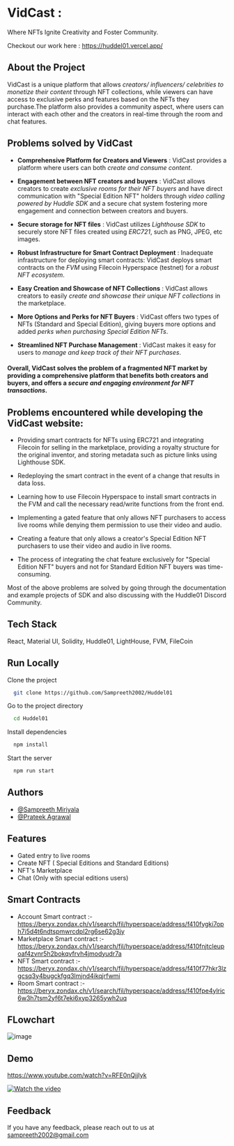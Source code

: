 
# VidCast : 
Where NFTs Ignite Creativity and Foster Community.

Checkout our work here : https://huddel01.vercel.app/


## About the Project
VidCast is a unique platform that allows *creators/ influencers/ celebrities to monetize their content* through NFT collections, while viewers can have access to exclusive perks and features based on the NFTs they purchase.The platform also provides a community aspect, where users can interact with each other and the creators in real-time through the room and chat features.
## Problems solved by VidCast
- **Comprehensive Platform for Creators and Viewers** : VidCast provides a platform where users can both *create and consume content*.

- **Engagement between NFT creators and buyers** : VidCast allows creators to create *exclusive rooms for their NFT buyers* and have direct communication with "Special Edition NFT" holders through *video calling powered by Huddle SDK* and a secure chat system fostering more engagement and connection between creators and buyers.

-  **Secure storage for NFT files** : VidCast utilizes *Lighthouse SDK* to securely store NFT files created using *ERC721*, such as PNG, JPEG, etc images.

-  **Robust Infrastructure for Smart Contract Deployment** : Inadequate infrastructure for deploying smart contracts: VidCast deploys smart contracts on the *FVM* using Filecoin Hyperspace (testnet) for a *robust NFT ecosystem*.

- **Easy Creation and Showcase of NFT Collections** : VidCast allows creators to easily *create and showcase their unique NFT collections* in the marketplace.

-  **More Options and Perks for NFT Buyers** : VidCast offers two types of NFTs (Standard and Special Edition), giving buyers more options and added *perks when purchasing Special Edition NFTs*.

- **Streamlined NFT Purchase Management** : VidCast makes it easy for users to *manage and keep track of their NFT purchases*.

#### Overall, VidCast solves the problem of a fragmented NFT market by providing a comprehensive platform that benefits both creators and buyers, and offers a *secure and engaging environment for NFT transactions*.


## Problems encountered while developing the VidCast website:




* Providing smart contracts for NFTs using ERC721 and integrating Filecoin for selling in the marketplace, providing a royalty structure for the original inventor, and storing metadata such as picture links using Lighthouse SDK.

* Redeploying the smart contract in the event of a change that results in data loss.

* Learning how to use Filecoin Hyperspace to install smart contracts in the FVM and call the necessary read/write functions from the front end.

* Implementing a gated feature that only allows NFT purchasers to access live rooms while denying them permission to use their video and audio.

* Creating a feature that only allows a creator's Special Edition NFT purchasers to use their video and audio in live rooms.

* The process of integrating the chat feature exclusively for "Special Edition NFT" buyers and not for Standard Edition NFT buyers was time-consuming.

Most of the above problems are solved by going through the documentation and example projects of SDK and also discussing with the Huddle01 Discord Community.


## Tech Stack

React, Material UI, Solidity, Huddle01, LightHouse, FVM, FileCoin


## Run Locally

Clone the project

```bash
  git clone https://github.com/Sampreeth2002/Huddel01
```

Go to the project directory

```bash
  cd Huddel01
```

Install dependencies

```bash
  npm install
```

Start the server

```bash
  npm run start
```


## Authors

- [@Sampreeth Miriyala](https://github.com/Sampreeth2002)
- [@Prateek Agrawal](https://github.com/prateekin)


## Features

- Gated entry to live rooms
- Create NFT ( Special Editions and Standard Editions)
- NFT's Marketplace
- Chat (Only with special editions users)


## Smart Contracts


- Account Smart contract :- https://beryx.zondax.ch/v1/search/fil/hyperspace/address/f410fygki7oph7i5d4t6ndtspmwrcdpl2rg6se62g3jy
- Marketplace Smart contract :- https://beryx.zondax.ch/v1/search/fil/hyperspace/address/f410fnjtcleupoaf4zvnr5h2bokqvfrvh4jmodyudr7a
- NFT Smart contract :- https://beryx.zondax.ch/v1/search/fil/hyperspace/address/f410f77hkr3lzgcsq3y4bugckfgq3lmjnd4ikqjrfwmi
- Room Smart contract :- https://beryx.zondax.ch/v1/search/fil/hyperspace/address/f410fpe4ylric6w3h7tsm2yf6t7eki6xyp3265ywh2uq

## FLowchart
![image](https://user-images.githubusercontent.com/82581367/236132523-48a693c2-3dfc-44d3-851f-1a2be4991108.png)

## Demo
https://www.youtube.com/watch?v=RFE0nQjjIyk

[![Watch the video](https://img.youtube.com/vi/RFE0nQjjIyk/0.jpg)](https://youtu.be/RFE0nQjjIyk)



## Feedback

If you have any feedback, please reach out to us at sampreeth2002@gmail.com

